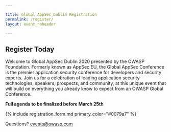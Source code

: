 ```yaml
---

title: Global AppSec Dublin Registration
permalink: /register/
layout: event_noheader

---
```


## Register Today

Welcome to Global AppSec Dublin 2020 presented by the OWASP Foundation. Formerly known as AppSec EU, the Global AppSec Conference is the premier application security conference for developers and security experts. Join us for a celebration of leading application security technologies, speakers, prospects, and community, at this unique event that will build on everything you already know to expect from an OWASP Global Conference.

**Full agenda to be finalized before March 25th**

{% include registration_form.md primary_color="#0079a7" %}

Questions? [events@owasp.com](mailto:events@owasp.com?subject=Global%20AppSec%20Dublin%20Inquiry)
